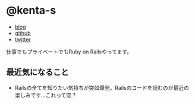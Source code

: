 # @kenta-s

* [blog](http://blog.kenta-s.com/)
* [github](https://github.com/kenta-s)
* [twitter](https://twitter.com/kenta_s_dev)

仕事でもプライベートでもRuby on Railsやってます。

## 最近気になること

* Railsの全てを知りたい気持ちが突如爆発。Railsのコードを読むのが最近の楽しみです...これって恋？
